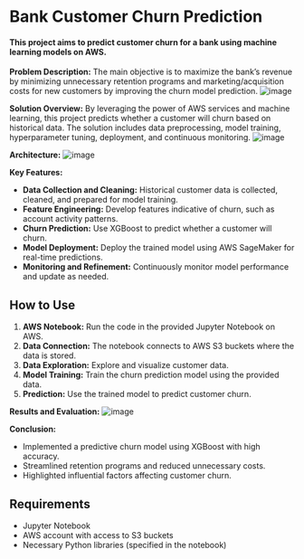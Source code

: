 # Bank Customer Churn Prediction

#### This project aims to predict customer churn for a bank using machine learning models on AWS.

**Problem Description:**
The main objective is to maximize the bank’s revenue by minimizing unnecessary retention programs and marketing/acquisition costs for new customers by improving the churn model prediction.
![image](https://github.com/user-attachments/assets/c7b2bd33-9581-4dbb-bc01-d2745cb685ca)

**Solution Overview:**
By leveraging the power of AWS services and machine learning, this project predicts whether a customer will churn based on historical data. The solution includes data preprocessing, model training, hyperparameter tuning, deployment, and continuous monitoring.
![image](https://github.com/user-attachments/assets/ac7eb288-d38a-4f09-b8e2-1ddcb0477bed)

**Architecture:**
![image](https://github.com/user-attachments/assets/a44df8cc-67df-4fc7-8375-99542346c612)


**Key Features:**
- **Data Collection and Cleaning:** Historical customer data is collected, cleaned, and prepared for model training.
- **Feature Engineering:** Develop features indicative of churn, such as account activity patterns.
- **Churn Prediction:** Use XGBoost to predict whether a customer will churn.
- **Model Deployment:** Deploy the trained model using AWS SageMaker for real-time predictions.
- **Monitoring and Refinement:** Continuously monitor model performance and update as needed.

## How to Use
1. **AWS Notebook:** Run the code in the provided Jupyter Notebook on AWS.
2. **Data Connection:** The notebook connects to AWS S3 buckets where the data is stored.
3. **Data Exploration:** Explore and visualize customer data.
4. **Model Training:** Train the churn prediction model using the provided data.
5. **Prediction:** Use the trained model to predict customer churn.

**Results and Evaluation:**
![image](https://github.com/user-attachments/assets/5bea714c-2399-40a8-b1fd-97d9fc758164)


**Conclusion:**
- Implemented a predictive churn model using XGBoost with high accuracy.
- Streamlined retention programs and reduced unnecessary costs.
- Highlighted influential factors affecting customer churn.

## Requirements
- Jupyter Notebook
- AWS account with access to S3 buckets
- Necessary Python libraries (specified in the notebook)
